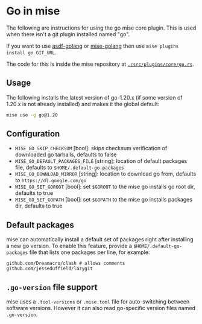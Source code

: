 # Go in mise

The following are instructions for using the go mise core plugin. This is used when there isn't a
git plugin installed named "go".

If you want to use [asdf-golang](https://github.com/kennyp/asdf-golang)
or [mise-golang](https://github.com/rtx-plugins/mise-golang)
then use `mise plugins install go GIT_URL`.

The code for this is inside the mise repository at
[`./src/plugins/core/go.rs`](https://github.com/jdx/mise/blob/main/src/plugins/core/go.rs).

## Usage

The following installs the latest version of go-1.20.x (if some version of 1.20.x is not already
installed) and makes it the global default:

```sh
mise use -g go@1.20
```

## Configuration

- `MISE_GO_SKIP_CHECKSUM` [bool]: skips checksum verification of downloaded go tarballs, defaults to false
- `MISE_GO_DEFAULT_PACKAGES_FILE` [string]: location of default packages file, defaults to `$HOME/.default-go-packages`
- `MISE_GO_DOWNLOAD_MIRROR` [string]: location to download go from, defaults to `https://dl.google.com/go`
- `MISE_GO_SET_GOROOT` [bool]: set `$GOROOT` to the mise go installs go root dir, defaults to true
- `MISE_GO_SET_GOPATH` [bool]: set `$GOPATH` to the mise go installs packages dir, defaults to true

## Default packages

mise can automatically install a default set of packages right after installing a new go version.
To enable this feature, provide a `$HOME/.default-go-packages` file that lists one packages per
line, for example:

```text
github.com/Dreamacro/clash # allows comments
github.com/jesseduffield/lazygit
```

## `.go-version` file support

mise uses a `.tool-versions` or `.mise.toml` file for auto-switching between software versions.
However it can also read go-specific version files named `.go-version`.
